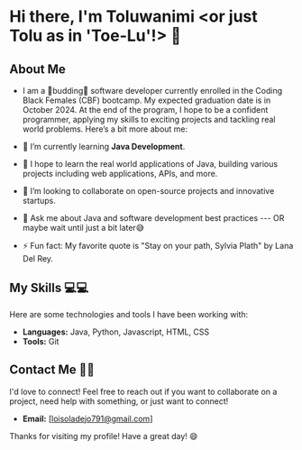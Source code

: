 # Hi there, I'm Toluwanimi <or just Tolu as in 'Toe-Lu'!> 👋

## About Me

- I am a 🍄budding🍄 software developer currently enrolled in the Coding Black Females (CBF) bootcamp. My expected graduation date is in October 2024. At the end of the program, I hope to be a confident programmer, applying my skills to exciting projects and tackling real world problems. Here’s a bit more about me:

- 🌱 I’m currently learning **Java Development**.
- 🔭 I hope to learn the real world applications of Java, building various projects including web applications, APIs, and more.
- 👯 I’m looking to collaborate on open-source projects and innovative startups.
- 💬 Ask me about Java and software development best practices --- OR maybe wait until just a bit later😅 
- ⚡ Fun fact: My favorite quote is "Stay on your path, Sylvia Plath" by Lana Del Rey.

## My Skills 💻💻  

Here are some technologies and tools I have been working with:

- **Languages:** Java, Python, Javascript, HTML, CSS
- **Tools:** Git

## Contact Me 💌💌 

I'd love to connect! Feel free to reach out if you want to collaborate on a project, need help with something, or just want to connect!

- **Email:** [loisoladejo791@gmail.com]

Thanks for visiting my profile! Have a great day! 😄
